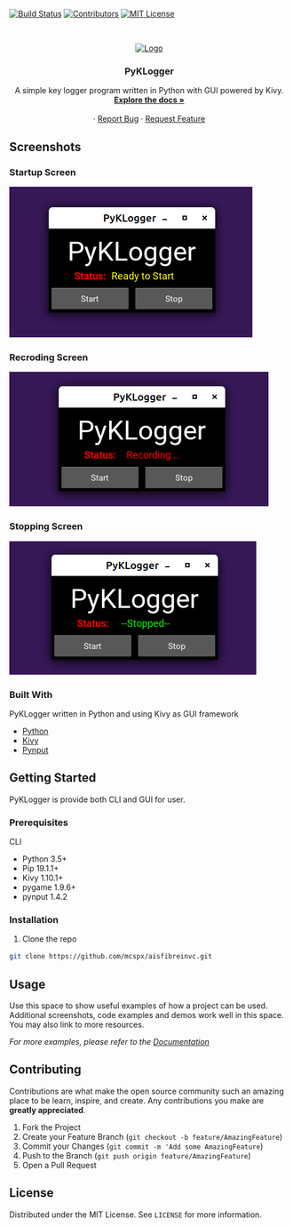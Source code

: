 <!-- PROJECT SHIELDS -->
[![Build Status][build-shield]]()
[![Contributors][contributors-shield]]()
[![MIT License][license-shield]][license-url]

<!-- PROJECT LOGO -->
<br />
<p align="center">
  <a href="https://github.com/adadesions/PyKLogger">
    <img src="fibre_logo.png" alt="Logo" width="80" height="80">
  </a>

  <h3 align="center">PyKLogger</h3>

  <p align="center">
    A simple key logger program written in Python with GUI powered by Kivy.
    <br />
    <a href="https://github.com/adadesions/PyKLogger"><strong>Explore the docs »</strong></a>
    <br />
    <br />
    ·
    <a href="https://github.com/adadesions/PyKLogger/issues">Report Bug</a>
    ·
    <a href="https://github.com/adadesions/PyKLogger/issues">Request Feature</a>
  </p>
</p>


<!-- ABOUT THE PROJECT -->
## Screenshots 
<p align="center">
  <h3> Startup Screen </h3>
  <img src="https://raw.githubusercontent.com/adadesions/PyKLogger/master/screenshots/startup_screen.png" alt="startup">
  <h3> Recroding Screen </h3>
  <img src="https://raw.githubusercontent.com/adadesions/PyKLogger/master/screenshots/record_screen.png" alt="Recording">
  <h3> Stopping Screen </h3>
  <img src="https://raw.githubusercontent.com/adadesions/PyKLogger/master/screenshots/stop_screen.png" alt="Stopping">
</p>

### Built With
PyKLogger written in Python and using Kivy as GUI framework 
* [Python](https://python.org)
* [Kivy](https://kivy.org)
* [Pynput](https://pynput.readthedocs.io/en/latest)



<!-- GETTING STARTED -->
## Getting Started

PyKLogger is provide both CLI and GUI for user.

### Prerequisites
CLI 
* Python 3.5+
* Pip 19.1.1+
* Kivy 1.10.1+
* pygame 1.9.6+
* pynput 1.4.2


### Installation

1. Clone the repo
```sh
git clone https://github.com/mcspx/aisfibreinvc.git
```

<!-- USAGE EXAMPLES -->
## Usage

Use this space to show useful examples of how a project can be used. Additional screenshots, code examples and demos work well in this space. You may also link to more resources.

_For more examples, please refer to the [Documentation](https://example.com)_



<!-- CONTRIBUTING -->
## Contributing

Contributions are what make the open source community such an amazing place to be learn, inspire, and create. Any contributions you make are **greatly appreciated**.

1. Fork the Project
2. Create your Feature Branch (`git checkout -b feature/AmazingFeature`)
3. Commit your Changes (`git commit -m 'Add some AmazingFeature`)
4. Push to the Branch (`git push origin feature/AmazingFeature`)
5. Open a Pull Request



<!-- LICENSE -->
## License

Distributed under the MIT License. See `LICENSE` for more information.








<!-- MARKDOWN LINKS & IMAGES -->
[build-shield]: https://img.shields.io/badge/build-passing-brightgreen.svg?style=flat-square
[contributors-shield]: https://img.shields.io/badge/contributors-1-orange.svg?style=flat-square
[license-shield]: https://img.shields.io/badge/license-MIT-blue.svg?style=flat-square
[license-url]: https://choosealicense.com/licenses/mit
[linkedin-shield]: https://img.shields.io/badge/-LinkedIn-black.svg?style=flat-square&logo=linkedin&colorB=555
[start-screenshot]: https://raw.githubusercontent.com/adadesions/PyKLogger/master/screenshots/startup_screen.png
